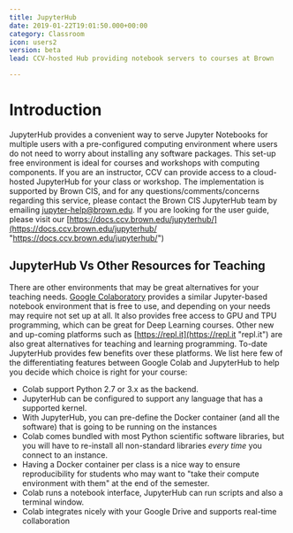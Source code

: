 ```yaml
---
title: JupyterHub
date: 2019-01-22T19:01:50.000+00:00
category: Classroom
icon: users2
version: beta
lead: CCV-hosted Hub providing notebook servers to courses at Brown

---
```

# Introduction

JupyterHub provides a convenient way to serve Jupyter Notebooks for multiple users with a pre-configured computing environment where users do not need to worry about installing any software packages. This set-up free environment is ideal for courses and workshops with computing components. If you are an instructor, CCV can provide access to a cloud-hosted JupyterHub for your class or workshop. The implementation is supported by Brown CIS, and for any questions/comments/concerns regarding this service, please contact the Brown CIS JupyterHub team by emailing jupyter-help@brown.edu. If you are looking for the user guide, please visit our [https://docs.ccv.brown.edu/jupyterhub/](https://docs.ccv.brown.edu/jupyterhub/ "https://docs.ccv.brown.edu/jupyterhub/")

## JupyterHub Vs Other Resources for Teaching 

There are other environments that may be great alternatives for your teaching needs. [Google Colaboratory](https://colab.research.google.com/) provides a similar Jupyter-based notebook environment that is free to use, and depending on your needs may require not set up at all. It also provides free access to GPU and TPU programming, which can be great for Deep Learning courses. Other new and up-coming platforms such as [https://repl.it](https://repl.it "repl.it") are also great alternatives for teaching and learning programming. To-date JupyterHub provides few benefits over these platforms. We list here few of the differentiating features between Google Colab and JupyterHub to help you decide which choice is right for your course:

* Colab support Python 2.7 or 3.x as the backend. 
* JupyterHub can be configured to support any language that has a supported kernel.
* With JupyterHub, you can pre-define the Docker container (and all the software) that is going to be running on the instances
* Colab comes bundled with most Python scientific software libraries, but you will have to re-install all non-standard libraries _every time_ you connect to an instance. 
* Having a Docker container per class is a nice way to ensure reproducibility for students who may want to "take their compute environment with them" at the end of the semester.
* Colab runs a notebook interface, JupyterHub can run scripts and also a terminal window.
* Colab integrates nicely with your Google Drive and supports real-time collaboration